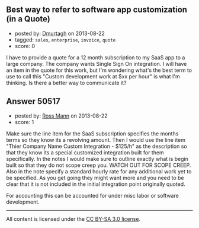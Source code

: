 ## Best way to refer to software app customization (in a Quote)

- posted by: [Dmurtagh](https://stackexchange.com/users/-1/12396-dmurtagh) on 2013-08-22
- tagged: `sales`, `enterprise`, `invoice`, `quote`
- score: 0

I have to provide a quote for a 12 month subscription to my SaaS app to a large company. The company wants Single Sign On integration. I will have an item in the quote for this work, but I'm wondering what's the best term to use to call this "Custom development work at $xx per hour" is what I'm thinking. Is there a better way to communicate it? 


## Answer 50517

- posted by: [Ross Mann](https://stackexchange.com/users/-1/27113-ross-mann) on 2013-08-22
- score: 1

Make sure the line item for the SaaS subscription specifies the months terms so they know its a revolving amount. Then I would use the line item "Thier Company Name Custom Integration - $125/h" as the description so that they know its a special customized integration built for them specifically. In the notes I would make sure to outline exactly what is begin built so that they do not scope creep you. WATCH OUT FOR SCOPE CREEP. Also in the note specify a standard hourly rate for any additional work yet to be specified. As you get going they might want more and you need to be clear that it is not included in the initial integration point originally quoted.

For accounting this can be accounted for under misc labor or software development.



---

All content is licensed under the [CC BY-SA 3.0 license](https://creativecommons.org/licenses/by-sa/3.0/).
